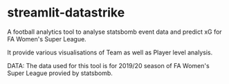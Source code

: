 # streamlit-datastrike
 A football analytics tool to analyse statsbomb event data and predict xG for FA Women's Super League.
 
 It provide various visualisations of Team as well as Player level analysis.

DATA: The data used for this tool is for 2019/20 season of FA Women's Super League provied by statsbomb.
